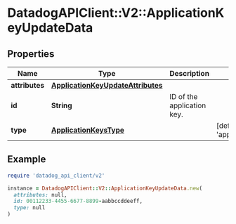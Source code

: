 # DatadogAPIClient::V2::ApplicationKeyUpdateData

## Properties

| Name | Type | Description | Notes |
| ---- | ---- | ----------- | ----- |
| **attributes** | [**ApplicationKeyUpdateAttributes**](ApplicationKeyUpdateAttributes.md) |  |  |
| **id** | **String** | ID of the application key. |  |
| **type** | [**ApplicationKeysType**](ApplicationKeysType.md) |  | [default to &#39;application_keys&#39;] |

## Example

```ruby
require 'datadog_api_client/v2'

instance = DatadogAPIClient::V2::ApplicationKeyUpdateData.new(
  attributes: null,
  id: 00112233-4455-6677-8899-aabbccddeeff,
  type: null
)
```

